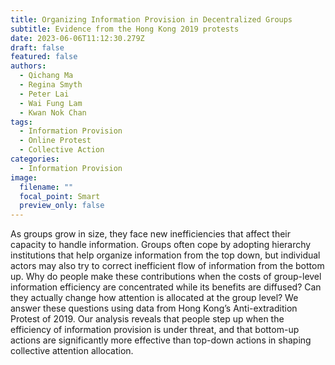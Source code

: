 ```yaml
---
title: Organizing Information Provision in Decentralized Groups
subtitle: Evidence from the Hong Kong 2019 protests
date: 2023-06-06T11:12:30.279Z
draft: false
featured: false
authors:
  - Qichang Ma
  - Regina Smyth
  - Peter Lai
  - Wai Fung Lam
  - Kwan Nok Chan
tags:
  - Information Provision
  - Online Protest
  - Collective Action
categories:
  - Information Provision
image:
  filename: ""
  focal_point: Smart
  preview_only: false
---
```

As groups grow in size, they face new inefficiencies that affect their capacity to handle information. Groups often cope by adopting hierarchy institutions that help organize information from the top down, but individual actors may also try to correct inefficient flow of information from the bottom up. Why do people make these contributions when the costs of group-level information efficiency are concentrated while its benefits are diffused? Can they actually change how attention is allocated at the group level? We answer these questions using data from Hong Kong’s Anti-extradition Protest of 2019. Our analysis reveals that people step up when the efficiency of information provision is under threat, and that bottom-up actions are significantly more effective than top-down actions in shaping collective attention allocation.